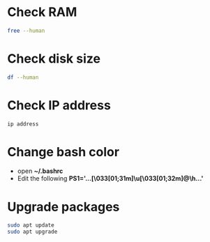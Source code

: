 # Check RAM
```sh
free --human
```

# Check disk size
```sh
df --human
```

# Check IP address
```sh
ip address
```

# Change bash color
- open **~/.bashrc**
- Edit the following **PS1='...\[\033[01;31m\]\u\[\033[01;32m\]@\h...'**

# Upgrade packages
```sh
sudo apt update
sudo apt upgrade
```
